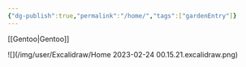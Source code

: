 ```yaml
---
{"dg-publish":true,"permalink":"/home/","tags":["gardenEntry"]}
---
```



[[Gentoo\|Gentoo]]

![](/img/user/Excalidraw/Home 2023-02-24 00.15.21.excalidraw.png)
